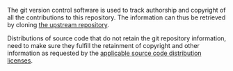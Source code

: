 The git version control software is used to track authorship and copyright of all the contributions to this repository.
The information can thus be retrieved by cloning [the upstream repository](https://gitlab.com/Chips4Makers/c4m-flexmem).

Distributions of source code that do not retain the git repository information, need to make sure they fulfill the retainment of copyright and other information as requested by the [applicable source code distribution licenses](LICENSE.md).
